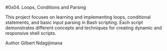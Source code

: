 #0x04. Loops, Conditions and Parsing

This project focuses on learning and implementing loops, conditional statements, and basic input parsing in Bash scripting. 
Each script demonstrates different concepts and techniques for creating dynamic and responsive shell scripts.

Author
Gilbert Ndagijimana
